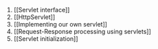 1. [[Servlet interface]]
2. [[HttpServlet]]
3. [[Implementing our own servlet]]
4. [[Request-Response processing using servlets]]
5. [[Servlet initialization]]
